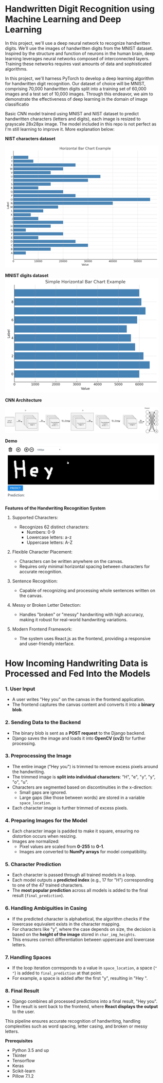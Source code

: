 # Handwritten Digit Recognition using Machine Learning and Deep Learning

In this project, we'll use a deep neural network to recognize handwritten digits. We'll use the images of handwritten digits from the MNIST dataset.
Inspired by the structure and function of neurons in the human brain, deep learning leverages neural networks composed of interconnected layers. Training these networks requires vast amounts of data and sophisticated algorithms.

In this project, we'll harness PyTorch to develop a deep learning algorithm for handwritten digit recognition. Our dataset of choice will be MNIST, comprising 70,000 handwritten digits split into a training set of 60,000 images and a test set of 10,000 images. Through this endeavor, we aim to demonstrate the effectiveness of deep learning in the domain of image classificatio

Basic CNN model trained using MNIST and NIST dataset to predict handwritten characters (letters and digits), each image is resized to grayscale 28x28px image. The model included in this repo is not perfect as I'm still learning to improve it. More explanation below:

**NIST characters dataset**

![img.png](img.png)

**MNIST digits dataset**
![img_1.png](img_1.png)

**CNN Architecture**

![img_2.png](img_2.png)

**Demo**
![demo](https://github.com/daumittal/Handwriting-Recognition-using-Deep-Neural-Network/blob/main/hey-there-prediction.gif)


**Features of the Handwriting Recognition System**

1. Supported Characters:

    * Recognizes 62 distinct characters:
      * Numbers: 0-9
      * Lowercase letters: a-z
      * Uppercase letters: A-Z

2. Flexible Character Placement:
   * Characters can be written anywhere on the canvas.
   * Requires only minimal horizontal spacing between characters for accurate recognition.

3. Sentence Recognition:
   * Capable of recognizing and processing whole sentences written on the canvas.

4. Messy or Broken Letter Detection:
   * Handles "broken" or "messy" handwriting with high accuracy, making it robust for real-world handwriting variations.

5. Modern Frontend Framework:
   * The system uses React.js as the frontend, providing a responsive and user-friendly interface.

# How Incoming Handwriting Data is Processed and Fed Into the Models

### 1. User Input
- A user writes "Hey you" on the canvas in the frontend application.
- The frontend captures the canvas content and converts it into a **binary blob**.

### 2. Sending Data to the Backend
- The binary blob is sent as a **POST request** to the Django backend.
- Django saves the image and loads it into **OpenCV (cv2)** for further processing.

### 3. Preprocessing the Image
- The entire image ("Hey you") is trimmed to remove excess pixels around the handwriting.
- The trimmed image is **split into individual characters**: "H", "e", "y", "y", "o", "u".
- Characters are segmented based on discontinuities in the x-direction:
  - Small gaps are ignored.
  - Large gaps (like those between words) are stored in a variable `space_location`.
- Each character image is further trimmed of excess pixels.

### 4. Preparing Images for the Model
- Each character image is padded to make it square, ensuring no distortion occurs when resizing.
- Images are normalized:
  - Pixel values are scaled from **0-255** to **0-1**.
  - Images are converted to **NumPy arrays** for model compatibility.

### 5. Character Prediction
- Each character is passed through all trained models in a loop.
- Each model outputs a **predicted index** (e.g., 17 for "H") corresponding to one of the 47 trained characters.
- The **most popular prediction** across all models is added to the final result (`final_prediction`).

### 6. Handling Ambiguities in Casing
- If the predicted character is alphabetical, the algorithm checks if the lowercase equivalent exists in the character mapping.
- For characters like "y", where the case depends on size, the decision is based on the **height of the image** stored in `char_img_heights`.
- This ensures correct differentiation between uppercase and lowercase letters.

### 7. Handling Spaces
- If the loop iteration corresponds to a value in `space_location`, a space (`" "`) is added to `final_prediction` at that point.
- For example, a space is added after the first "y", resulting in "Hey ".

### 8. Final Result
- Django combines all processed predictions into a final result, "Hey you".
- The result is sent back to the frontend, where **React displays the output** to the user.

This pipeline ensures accurate recognition of handwriting, handling complexities such as word spacing, letter casing, and broken or messy letters.


**Prerequisites**
* Python 3.5 and up
* Tkinter
* Tensorflow
* Keras
* Scikit-learn
* Pillow 7.1.2